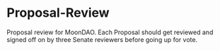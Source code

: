 # Proposal-Review
Proposal review for MoonDAO. Each Proposal should get reviewed and signed off on by three Senate reviewers before going up for vote.
